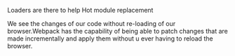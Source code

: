 Loaders are there to help Hot module replacement

We see the changes of our code without re-loading of our browser.Webpack has the capability of being able to patch changes that are made incrementally and apply them without u ever having to reload the browser.








